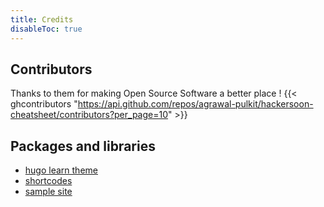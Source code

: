 ```yaml
---
title: Credits
disableToc: true
---
```


## Contributors

Thanks to them <i class="fas fa-heart"></i> for making Open Source Software a better place !
{{< ghcontributors "https://api.github.com/repos/agrawal-pulkit/hackersoon-cheatsheet/contributors?per_page=10" >}}

## Packages and libraries

* [hugo learn theme](https://learn.netlify.com/en/)
* [shortcodes](https://github.com/parsiya/Hugo-Shortcodes)
* [sample site](https://willschenk.com/articles/2018/building-a-hugo-site/)
